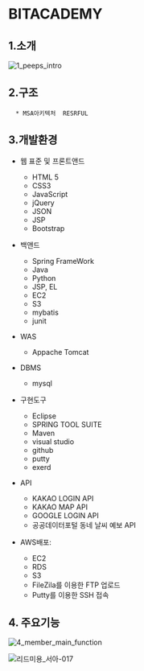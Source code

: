 
# BITACADEMY 

## 1.소개

![1_peeps_intro](https://user-images.githubusercontent.com/71624723/110078703-7b930d80-7dcb-11eb-98ab-476979fb197d.png)

## 2.구조 
      * MSA아키텍처  RESRFUL
      
## 3.개발환경
  
  * 웹 표준 및 프론트앤드 
   
    *  HTML 5
    *  CSS3
    * JavaScript
    * jQuery
    * JSON
    * JSP
    * Bootstrap
    
  * 백앤드
    * Spring FrameWork
    * Java
    * Python
    *  JSP, EL
    *  EC2
    *  S3
    *  mybatis
    *  junit
  
  * WAS
    * Appache Tomcat
  
  * DBMS
    * mysql
    
  * 구현도구
    * Eclipse 
    * SPRING TOOL SUITE 
    * Maven
    * visual studio
    * github
    * putty
    * exerd
  
  * API
    * KAKAO LOGIN API
    * KAKAO MAP API
    * GOOGLE LOGIN API 
    * 공공데이터포털 동네 날씨 예보 API
   
  * AWS배포: 
    
    * EC2
    * RDS
    * S3 
    * FileZila를 이용한 FTP 업로드
    * Putty를 이용한 SSH 접속

  ## 4. 주요기능
  ![4_member_main_function](https://user-images.githubusercontent.com/71624723/110081257-01fd1e80-7dcf-11eb-91db-2d8dd63eb037.png)
  
  ![리드미용_서아-017](https://user-images.githubusercontent.com/71997900/110233973-2261e000-7f6b-11eb-822b-ed38fd7de860.png)


  
 
